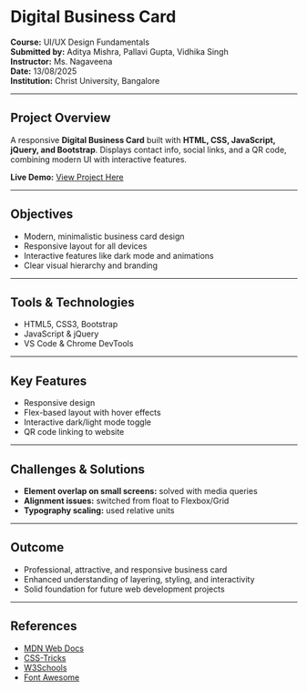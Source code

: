 # Digital Business Card

**Course:** UI/UX Design Fundamentals  
**Submitted by:** Aditya Mishra, Pallavi Gupta, Vidhika Singh  
**Instructor:** Ms. Nagaveena  
**Date:** 13/08/2025  
**Institution:** Christ University, Bangalore  

---

## Project Overview
A responsive **Digital Business Card** built with **HTML, CSS, JavaScript, jQuery, and Bootstrap**. Displays contact info, social links, and a QR code, combining modern UI with interactive features.  

**Live Demo:** [View Project Here](https://adityam626.github.io/Digital_Business_Card/)

---

## Objectives
- Modern, minimalistic business card design  
- Responsive layout for all devices  
- Interactive features like dark mode and animations  
- Clear visual hierarchy and branding  

---

## Tools & Technologies
- HTML5, CSS3, Bootstrap  
- JavaScript & jQuery  
- VS Code & Chrome DevTools  

---

## Key Features
- Responsive design  
- Flex-based layout with hover effects  
- Interactive dark/light mode toggle  
- QR code linking to website  

---

## Challenges & Solutions
- **Element overlap on small screens:** solved with media queries  
- **Alignment issues:** switched from float to Flexbox/Grid  
- **Typography scaling:** used relative units  

---

## Outcome
- Professional, attractive, and responsive business card  
- Enhanced understanding of layering, styling, and interactivity  
- Solid foundation for future web development projects  

---

## References
- [MDN Web Docs](https://developer.mozilla.org)  
- [CSS-Tricks](https://css-tricks.com)  
- [W3Schools](https://www.w3schools.com)  
- [Font Awesome](https://fontawesome.com)  
